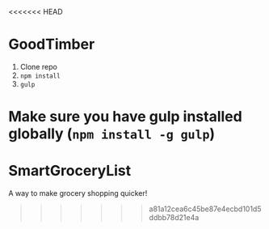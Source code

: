 <<<<<<< HEAD
# GoodTimber

1. Clone repo
2. `npm install`
3. `gulp`

Make sure you have gulp installed globally (`npm install -g gulp`)
=======
# SmartGroceryList
A way to make grocery shopping quicker!
>>>>>>> a81a12cea6c45be87e4ecbd101d5ddbb78d21e4a
